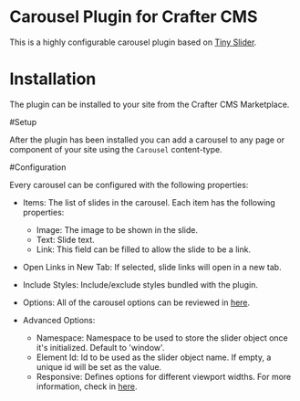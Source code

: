 # Carousel Plugin for Crafter CMS

This is a highly configurable carousel plugin based on [Tiny Slider](https://github.com/ganlanyuan/tiny-slider/tree/v2.9.3).

# Installation

The plugin can be installed to your site from the Crafter CMS Marketplace.

#Setup

After the plugin has been installed you can add a carousel to any page or component of your site using the `Carousel` content-type.

#Configuration

Every carousel can be configured with the following properties:

- Items: The list of slides in the carousel. Each item has the following properties:

    - Image: The image to be shown in the slide.
    - Text: Slide text.
    - Link: This field can be filled to allow the slide to be a link.
    
- Open Links in New Tab: If selected, slide links will open in a new tab.
- Include Styles: Include/exclude styles bundled with the plugin.

- Options: All of the carousel options can be reviewed in [here](https://github.com/ganlanyuan/tiny-slider/tree/v2.9.3#options).

- Advanced Options: 
    
    - Namespace: Namespace to be used to store the slider object once it's initialized. Default to 'window'.
    - Element Id: Id to be used as the slider object name. If empty, a unique id will be set as the value.
    - Responsive: Defines options for different viewport widths. For more information, check in [here](https://github.com/ganlanyuan/tiny-slider/tree/v2.9.3#responsive-options).